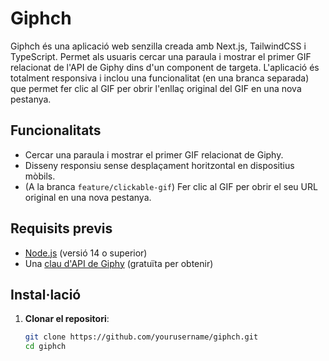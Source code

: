 # Giphch

Giphch és una aplicació web senzilla creada amb Next.js, TailwindCSS i TypeScript. Permet als usuaris cercar una paraula i mostrar el primer GIF relacionat de l'API de Giphy dins d'un component de targeta. L'aplicació és totalment responsiva i inclou una funcionalitat (en una branca separada) que permet fer clic al GIF per obrir l'enllaç original del GIF en una nova pestanya.

## Funcionalitats
- Cercar una paraula i mostrar el primer GIF relacionat de Giphy.
- Disseny responsiu sense desplaçament horitzontal en dispositius mòbils.
- (A la branca `feature/clickable-gif`) Fer clic al GIF per obrir el seu URL original en una nova pestanya.

## Requisits previs
- [Node.js](https://nodejs.org/) (versió 14 o superior)
- Una [clau d'API de Giphy](https://developers.giphy.com/) (gratuïta per obtenir)

## Instal·lació
1. **Clonar el repositori**:
   ```bash
   git clone https://github.com/yourusername/giphch.git
   cd giphch
